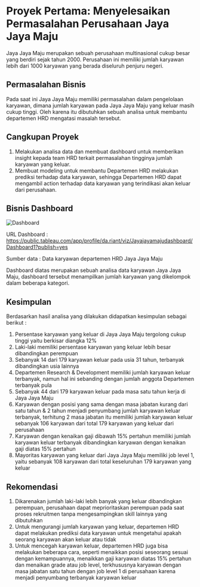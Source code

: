 # Proyek Pertama: Menyelesaikan Permasalahan Perusahaan Jaya Jaya Maju
Jaya Jaya Maju merupakan sebuah perusahaan multinasional cukup besar yang berdiri sejak tahun 2000. Perusahaan ini memiliki jumlah karyawan lebih dari 1000 karyawan yang berada diseluruh penjuru negeri.

## Permasalahan Bisnis
Pada saat ini Jaya Jaya Maju memiliki permasalahan dalam pengelolaan karyawan, dimana jumlah karyawan pada Jaya Jaya Maju yang keluar masih cukup tinggi. Oleh karena itu dibutuhkan sebuah analisa untuk membantu departemen HRD mengatasi masalah tersebut.

## Cangkupan Proyek
1. Melakukan analisa data dan membuat dashboard untuk memberikan insight kepada team HRD terkait permasalahan tingginya jumlah karyawan yang keluar.
2. Membuat modeling untuk membantu Departemen HRD melakukan prediksi terhadap data karyawan, sehingga Departemen HRD dapat mengambil action terhadap data karyawan yang terindikasi akan keluar dari perusahaan.

## Bisnis Dashboard
![Dashboard](https://github.com/dariant08/Attrition-Prediction/assets/150717472/1ec6da55-19e0-4ce0-8450-ad8aab2071ec)

URL Dashboard : https://public.tableau.com/app/profile/da.riant/viz/Jayajayamajudashboard/Dashboard1?publish=yes

Sumber data : Data karyawan departemen HRD Jaya Jaya Maju

Dashboard diatas merupakan sebuah analisa data karyawan Jaya Jaya Maju, dashboard tersebut menampilkan jumlah karyawan yang dikelompok dalam beberapa kategori.

## Kesimpulan
Berdasarkan hasil analisa yang dilakukan didapatkan kesimpulan sebagai berikut :
1. Persentase karyawan yang keluar di Jaya Jaya Maju tergolong cukup tinggi yaitu berkisar diangka 12%
2. Laki-laki memiliki persentase karyawan yang keluar lebih besar dibandingkan perempuan
3. Sebanyak 14 dari 179 karyawan keluar pada usia 31 tahun, terbanyak dibandingkan usia lainnya
4. Departemen Research & Development memiliki jumlah karyawan keluar terbanyak, namun hal ini sebanding dengan jumlah anggota Departemen terbanyak pula
5. Sebanyak 44 dari 179 karyawan keluar pada masa satu tahun kerja di Jaya Jaya Maju
6. Karyawan dengan posisi yang sama dengan masa jabatan kurang dari satu tahun & 2 tahun menjadi penyumbang jumlah karyawan keluar terbanyak, terhitung 2 masa jabatan itu memiliki jumlah karyawan keluar sebanyak 106 karyawan dari total 179 karyawan yang keluar dari perusahaan
7. Karyawan dengan kenaikan gaji dibawah 15% pertahun memiliki jumlah karyawan keluar terbanyak dibandingkan karyawan dengan kenaikan gaji diatas 15% pertahun
8. Mayoritas karyawan yang keluar dari Jaya Jaya Maju memiliki job level 1, yaitu sebanyak 108 karyawan dari total keseluruhan 179 karyawan yang keluar

## Rekomendasi
1. Dikarenakan jumlah laki-laki lebih banyak yang keluar dibandingkan perempuan, perusahaan dapat meprioritaskan perempuan pada saat proses rekruitmen tanpa mengesampingkan skill lainnya yang dibutuhkan
2. Untuk mengurangi jumlah karyawan yang keluar, departemen HRD dapat melakukan prediksi data karyawan untuk mengetahui apakah seorang karyawan akan keluar atau tidak
3. Untuk mencegah karyawan keluar, departemen HRD juga bisa melakukan beberapa cara, seperti menaikkan posisi seseorang sesuai dengan kemampuannya, menaikkan gaji karyawan diatas 15% pertahun dan menaikan grade atau job level, terkhususnya karyawan dengan masa jabatan satu tahun dengan job level 1 di perusahaan karena menjadi penyumbang terbanyak karyawan keluar
